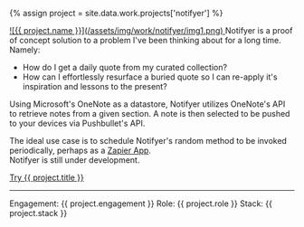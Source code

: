 ---
---
{% assign project = site.data.work.projects['notifyer'] %}

<a aria-hidden="true" class="work__image" href="{{ project.site-url }}" title="Visit {{ project.title }}" target="_blank" rel="external">
  ![{{ project.name }}](/assets/img/work/notifyer/img1.png)
</a>  
Notifyer is a proof of concept solution to a problem I've been thinking about for a long time. Namely:

- How do I get a daily quote from my curated collection?
- How can I effortlessly resurface a buried quote so I can re-apply it's inspiration and lessons to the present?

Using Microsoft's OneNote as a datastore, Notifyer utilizes OneNote's API to retrieve notes from a given section. A note is then selected to be pushed to your devices via Pushbullet's API.

The ideal use case is to schedule Notifyer's random method to be invoked periodically, perhaps as a <a href="assets/img/work/notifyer/zapier.png" target="_blank" rel="external">Zapier App</a>.  
Notifyer is still under development.

<a href="{{ project.site-url }}" title="Visit {{ project.title }}" target="_blank" rel="external">Try {{ project.title }}</a>
<hr/>
Engagement: {{ project.engagement }}  
Role: {{ project.role }}  
Stack: {{ project.stack }}